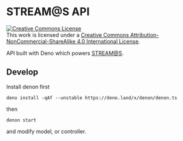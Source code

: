 # STREAM@S API

<a rel="license" href="http://creativecommons.org/licenses/by-nc-sa/4.0/"><img alt="Creative Commons License" style="border-width:0" src="https://i.creativecommons.org/l/by-nc-sa/4.0/88x31.png" /></a><br />This
work is licensed under a
<a rel="license" href="http://creativecommons.org/licenses/by-nc-sa/4.0/">Creative
Commons Attribution-NonCommercial-ShareAlike 4.0 International License</a>.

API built with Deno which powers [STREAM@S](https://stream.kitahina.co).

## Develop

Install denon first

```shell
deno install -qAf --unstable https://deno.land/x/denon/denon.ts
```

then

```shell
denon start
```

and modify model, or controller.
